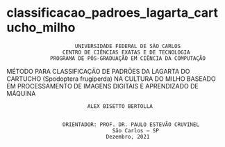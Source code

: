 # classificacao_padroes_lagarta_cartucho_milho
                        
                          UNIVERSIDADE FEDERAL DE SÃO CARLOS
                      CENTRO DE CIÊNCIAS EXATAS E DE TECNOLOGIA
                  PROGRAMA DE PÓS-GRADUAÇÃO EM CIÊNCIA DA COMPUTAÇÃO



 MÉTODO PARA CLASSIFICAÇÃO DE PADRÕES DA LAGARTA DO CARTUCHO (Spodoptera frugiperda) 
 NA CULTURA DO MILHO BASEADO EM PROCESSAMENTO DE IMAGENS DIGITAIS E APRENDIZADO DE MÁQUINA

                              ALEX BISETTO BERTOLLA

                      
                      ORIENTADOR: PROF. DR. PAULO ESTEVÃO CRUVINEL
                                      São Carlos – SP
                                    Dezembro, 2021
